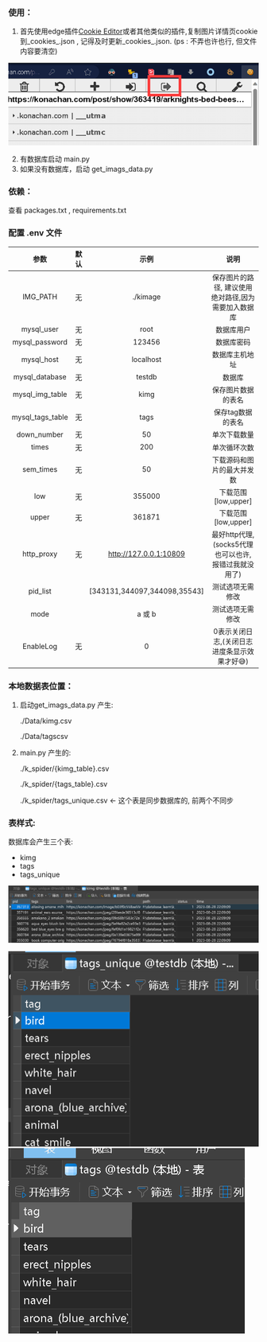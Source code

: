 ### 使用：

1. 首先使用edge插件[Cookie Editor](https://microsoftedge.microsoft.com/addons/detail/cookie-editor/ajfboaconbpkglpfanbmlfgojgndmhmc)或者其他类似的插件,复制图片详情页cookie到_cookies_.json , 记得及时更新_cookies_.json.  (ps : 不弄也许也行, 但文件内容要清空)

![1696281560468](image/readme/1696281560468.png)

2. 有数据库启动 main.py
3. 如果没有数据库，启动 get_imags_data.py

### 依赖：

查看 packages.txt , requirements.txt

### 配置 .env 文件

|       参数       | 默认  |             示例             |                          说明                          |
| :--------------: | :---: | :--------------------------: | :----------------------------------------------------: |
|     IMG_PATH     |  无   |           ./kimage           |  保存图片的路径, 建议使用绝对路径,因为需要加入数据库   |
|    mysql_user    |  无   |             root             |                       数据库用户                       |
|  mysql_password  |  无   |            123456            |                       数据库密码                       |
|    mysql_host    |  无   |          localhost           |                     数据库主机地址                     |
|  mysql_database  |  无   |            testdb            |                         数据库                         |
| mysql_img_table  |  无   |             kimg             |                   保存图片数据的表名                   |
| mysql_tags_table |  无   |             tags             |                   保存tag数据的表名                    |
|   down_number    |  无   |              50              |                      单次下载数量                      |
|      times       |  无   |             200              |                      单次循环次数                      |
|    sem_times     |  无   |              50              |               下载源码和图片的最大并发数               |
|       low        |  无   |            355000            |                  下载范围[low,upper]                   |
|      upper       |  无   |            361871            |                  下载范围[low,upper]                   |
|    http_proxy    |  无   |    http://127.0.0.1:10809    | 最好http代理, (socks5代理也可以也许, 报错过我就没用了) |
|     pid_list     |       | [343131,344097,344098,35543] |                    测试选项无需修改                    |
|       mode       |       |            a 或 b            |                    测试选项无需修改                    |
|    EnableLog     |  无   |              0               |      0表示关闭日志,(关闭日志进度条显示效果才好😅)       |

### 本地数据表位置：

1. 启动get_imags_data.py 产生:

   ./Data/kimg.csv

   ./Data/tagscsv
2. main.py 产生的:

   ./k_spider/{kimg_table}.csv

   ./k_spider/\{tags_table}.csv

   ./k_spider/tags_unique.csv   <-  这个表是同步数据库的, 前两个不同步

### 表样式:

数据库会产生三个表:

* kimg
* tags
* tags_unique

![1693236442027](image/readme/1693236442027.png)

![1693236410201](image/readme/1693236410201.png)![1693236471373](image/readme/1693236471373.png)
